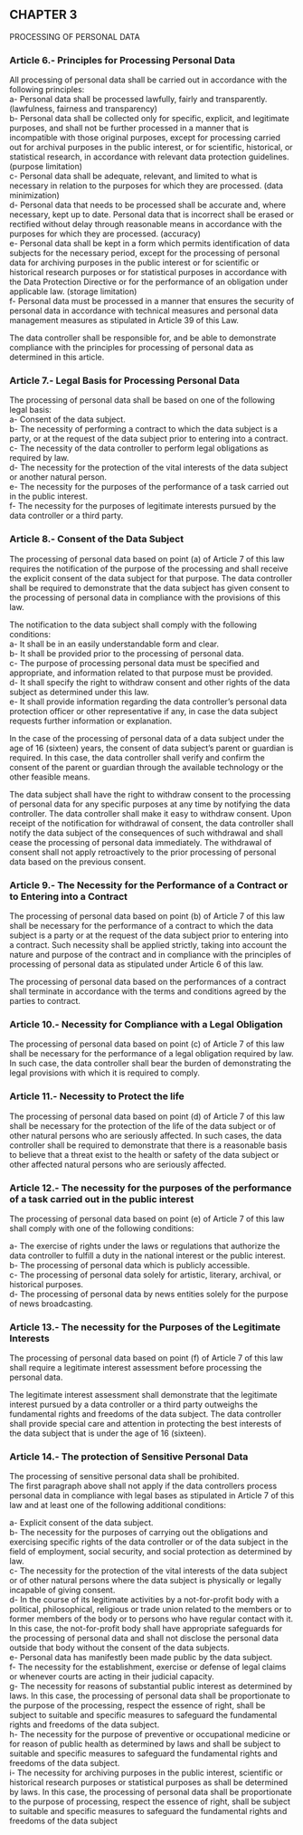 ## CHAPTER 3  
PROCESSING OF PERSONAL DATA

### Article 6.- Principles for Processing Personal Data

All processing of personal data shall be carried out in accordance with the following principles:  
a- Personal data shall be processed lawfully, fairly and transparently. (lawfulness, fairness and transparency)  
b- Personal data shall be collected only for specific, explicit, and legitimate purposes, and shall not be further processed in a manner that is incompatible with those original purposes, except for processing carried out for archival purposes in the public interest, or for scientific, historical, or statistical research, in accordance with relevant data protection guidelines. (purpose limitation)  
c- Personal data shall be adequate, relevant, and limited to what is necessary in relation to the purposes for which they are processed. (data minimization)  
d- Personal data that needs to be processed shall be accurate and, where necessary, kept up to date. Personal data that is incorrect shall be erased or rectified without delay through reasonable means in accordance with the purposes for which they are processed. (accuracy)  
e- Personal data shall be kept in a form which permits identification of data subjects for the necessary period, except for the processing of personal data for archiving purposes in the public interest or for scientific or historical research purposes or for statistical purposes in accordance with the Data Protection Directive or for the performance of an obligation under applicable law. (storage limitation)  
f- Personal data must be processed in a manner that ensures the security of personal data in accordance with technical measures and personal data management measures as stipulated in Article 39 of this Law.  

The data controller shall be responsible for, and be able to demonstrate compliance with the principles for processing of personal data as determined in this article.

### Article 7.- Legal Basis for Processing Personal Data

The processing of personal data shall be based on one of the following legal basis:  
a- Consent of the data subject.  
b- The necessity of performing a contract to which the data subject is a party, or at the request of the data subject prior to entering into a contract.  
c- The necessity of the data controller to perform legal obligations as required by law.  
d- The necessity for the protection of the vital interests of the data subject or another natural person.  
e- The necessity for the purposes of the performance of a task carried out in the public interest.  
f- The necessity for the purposes of legitimate interests pursued by the data controller or a third party.

### Article 8.- Consent of the Data Subject

The processing of personal data based on point (a) of Article 7 of this law requires the notification of the purpose of the processing and shall receive the explicit consent of the data subject for that purpose. The data controller shall be required to demonstrate that the data subject has given consent to the processing of personal data in compliance with the provisions of this law.

The notification to the data subject shall comply with the following conditions:  
a- It shall be in an easily understandable form and clear.  
b- It shall be provided prior to the processing of personal data.  
c- The purpose of processing personal data must be specified and appropriate, and information related to that purpose must be provided.  
d- It shall specify the right to withdraw consent and other rights of the data subject as determined under this law.  
e- It shall provide information regarding the data controller’s personal data protection officer or other representative if any, in case the data subject requests further information or explanation.  

In the case of the processing of personal data of a data subject under the age of 16 (sixteen) years, the consent of data subject’s parent or guardian is required. In this case, the data controller shall verify and confirm the consent of the parent or guardian through the available technology or the other feasible means.

The data subject shall have the right to withdraw consent to the processing of personal data for any specific purposes at any time by notifying the data controller. The data controller shall make it easy to withdraw consent. Upon receipt of the notification for withdrawal of consent, the data controller shall notify the data subject of the consequences of such withdrawal and shall cease the processing of personal data immediately. The withdrawal of consent shall not apply retroactively to the prior processing of personal data based on the previous consent.

### Article 9.- The Necessity for the Performance of a Contract or to Entering into a Contract

The processing of personal data based on point (b) of Article 7 of this law shall be necessary for the performance of a contract to which the data subject is a party or at the request of the data subject prior to entering into a contract. Such necessity shall be applied strictly, taking into account the nature and purpose of the contract and in compliance with the principles of processing of personal data as stipulated under Article 6 of this law.

The processing of personal data based on the performances of a contract shall terminate in accordance with the terms and conditions agreed by the parties to contract.

### Article 10.- Necessity for Compliance with a Legal Obligation

The processing of personal data based on point (c) of Article 7 of this law shall be necessary for the performance of a legal obligation required by law. In such case, the data controller shall bear the burden of demonstrating the legal provisions with which it is required to comply.

### Article 11.- Necessity to Protect the life

The processing of personal data based on point (d) of Article 7 of this law shall be necessary for the protection of the life of the data subject or of other natural persons who are seriously affected. In such cases, the data controller shall be required to demonstrate that there is a reasonable basis to believe that a threat exist to the health or safety of the data subject or other affected natural persons who are seriously affected.

### Article 12.- The necessity for the purposes of the performance of a task carried out in the public interest

The processing of personal data based on point (e) of Article 7 of this law shall comply with one of the following conditions:

a- The exercise of rights under the laws or regulations that authorize the data controller to fulfill a duty in the national interest or the public interest.  
b- The processing of personal data which is publicly accessible.  
c- The processing of personal data solely for artistic, literary, archival, or historical purposes.  
d- The processing of personal data by news entities solely for the purpose of news broadcasting.

### Article 13.- The necessity for the Purposes of the Legitimate Interests

The processing of personal data based on point (f) of Article 7 of this law shall require a legitimate interest assessment before processing the personal data.

The legitimate interest assessment shall demonstrate that the legitimate interest pursued by a data controller or a third party outweighs the fundamental rights and freedoms of the data subject. The data controller shall provide special care and attention in protecting the best interests of the data subject that is under the age of 16 (sixteen).

### Article 14.- The protection of Sensitive Personal Data

The processing of sensitive personal data shall be prohibited.  
The first paragraph above shall not apply if the data controllers process personal data in compliance with legal bases as stipulated in Article 7 of this law and at least one of the following additional conditions:

a- Explicit consent of the data subject.  
b- The necessity for the purposes of carrying out the obligations and exercising specific rights of the data controller or of the data subject in the field of employment, social security, and social protection as determined by law.  
c- The necessity for the protection of the vital interests of the data subject or of other natural persons where the data subject is physically or legally incapable of giving consent.  
d- In the course of its legitimate activities by a not-for-profit body with a political, philosophical, religious or trade union related to the members or to former members of the body or to persons who have regular contact with it. In this case, the not-for-profit body shall have appropriate safeguards for the processing of personal data and shall not disclose the personal data outside that body without the consent of the data subjects.  
e- Personal data has manifestly been made public by the data subject.  
f- The necessity for the establishment, exercise or defense of legal claims or whenever courts are acting in their judicial capacity.  
g- The necessity for reasons of substantial public interest as determined by laws. In this case, the processing of personal data shall be proportionate to the purpose of the processing, respect the essence of right, shall be subject to suitable and specific measures to safeguard the fundamental rights and freedoms of the data subject.  
h- The necessity for the purpose of preventive or occupational medicine or for reason of public health as determined by laws and shall be subject to suitable and specific measures to safeguard the fundamental rights and freedoms of the data subject.  
i- The necessity for archiving purposes in the public interest, scientific or historical research purposes or statistical purposes as shall be determined by laws. In this case, the processing of personal data shall be proportionate to the purpose of processing, respect the essence of right, shall be subject to suitable and specific measures to safeguard the fundamental rights and freedoms of the data subject
